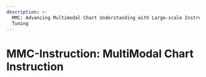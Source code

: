 ```yaml
---
description: >-
  MMC: Advancing Multimodal Chart Understanding with Large-scale Instruction
  Tuning
---
```


# MMC-Instruction: MultiModal Chart Instruction

